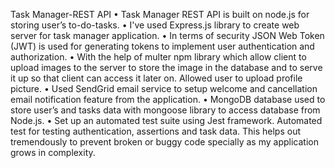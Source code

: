 Task Manager-REST API
•	Task Manager REST API is built on node.js for storing user’s to-do-tasks.
•	I've used Express.js library to create web server for task manager application.
•	In terms of security JSON Web Token (JWT) is used for generating tokens to implement user authentication and authorization. 
•	With the help of multer npm library which allow client to upload images to the server to store the image in the database and to serve it up so that client can access it later on. Allowed user to upload profile picture.
•	Used SendGrid email service to setup welcome and cancellation email notification feature from the application.
•	MongoDB database used to store user’s and tasks data with mongoose library to access database from Node.js.
•	Set up an automated test suite using Jest framework. Automated test for testing authentication, assertions and task data. This helps out tremendously to prevent broken or buggy code specially as my application grows in complexity.
